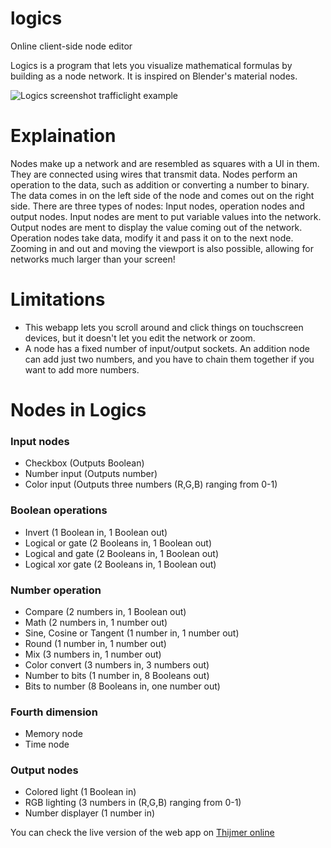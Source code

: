 # logics
Online client-side node editor

Logics is a program that lets you visualize mathematical formulas by building as a node network. It is inspired on Blender's material nodes.

![Logics screenshot trafficlight example](https://thijmer.nl/images/Logics_screenshot_1.png)

# Explaination
Nodes make up a network and are resembled as squares with a UI in them. They are connected using wires that transmit data.
Nodes perform an operation to the data, such as addition or converting a number to binary.
The data comes in on the left side of the node and comes out on the right side. There are three types of nodes: Input nodes, operation nodes and output nodes.
Input nodes are ment to put variable values into the network. Output nodes are ment to display the value coming out of the network. Operation nodes take data, modify it and pass it on to the next node.
Zooming in and out and moving the viewport is also possible, allowing for networks much larger than your screen!

# Limitations
 - This webapp lets you scroll around and click things on touchscreen devices, but it doesn't let you edit the network or zoom.
 - A node has a fixed number of input/output sockets. An addition node can add just two numbers, and  you have to chain them together if you want to add more numbers.

# Nodes in Logics
### Input nodes
 - Checkbox (Outputs Boolean)
 - Number input (Outputs number)
 - Color input (Outputs three numbers (R,G,B) ranging from 0-1)

### Boolean operations
 - Invert (1 Boolean in, 1 Boolean out)
 - Logical or gate (2 Booleans in, 1 Boolean out)
 - Logical and gate (2 Booleans in, 1 Boolean out)
 - Logical xor gate (2 Booleans in, 1 Boolean out)

### Number operation
 - Compare (2 numbers in, 1 Boolean out)
 - Math (2 numbers in, 1 number out)
 - Sine, Cosine or Tangent (1 number in, 1 number out)
 - Round (1 number in, 1 number out)
 - Mix (3 numbers in, 1 number out)
 - Color convert (3 numbers in, 3 numbers out)
 - Number to bits (1 number in, 8 Booleans out)
 - Bits to number (8 Booleans in, one number out)

### Fourth dimension
 - Memory node
 - Time node

### Output nodes
 - Colored light (1 Boolean in)
 - RGB lighting (3 numbers in (R,G,B) ranging from 0-1)
 - Number displayer (1 number in)

You can check the live version of the web app on [Thijmer online](https://thijmer.nl/logics/)
